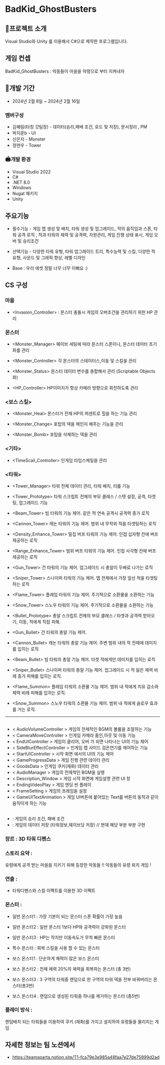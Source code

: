 # BadKid_GhostBusters
 
## 🎉프로젝트 소개
Visual Studio와 Unity 를 이용해서 C#으로 제작한 프로그램입니다.

## 게임 컨셉
BadKid_GhostBusters : 악동들이 마을을 악령으로 부터 지켜내자
<br>


## 📅개발 기간
* 2024년 2월 8일 ~ 2024년 2월 16일

### 멤버구성
* 김혜림(타칭 갓팀장) - 데이터(승리,패배 조건, 로드 및 저장), 문서정리 , PM
* 박지훈b - UI 
* 신은지 - Monster
* 정현우 - Tower


### 🏟️개발 환경
* Visual Studio 2022
* C#
* .NET 8.0
* Windows
* Nugat 패키지
* Unity

## 주요기능
* 필수기능 - 게임 맵 생성 및 배치, 타워 생성 및 업그레이드, 적의 움직임과 스폰, 타워 공격 로직 , 적과 타워의 체력 및 공격력, 자원관리, 게임 진행 상태 표시, 게임 오버 및 승리조건 

* 선택기능 - 
다양한 타워 유형, 타워 업그레이드 트리, 특수능력 및 스킬, 다양한 적 유형, 사운드 및 그래픽 향상, 레벨 디자인

* Base : 우리 에셋 정말 너무 너무 이뻐요 :)
## CS 구성 
  
### 마을 
* <Invasion_Controller> : 몬스터 충돌시 게임의 오버조건을 관리하기 위한 HP 관리

### 몬스터
* <Monster_Manager> 웨이브 세팅에 따라 몬스터 스폰이나, 몬스터 데이터 초기화를 관리
  
* <Monster_Controller> 각 몬스터의 스테이터스,이동 및 스킬을 관리
  
* <Monster_Status> 몬스터 데이터 변수를 총합해서 관리 (Scriptable Objects화)
  
* <HP_Controller> HP이미지가 항상 카메라 방향으로 회전하도록 관리

### <보스 스킬>
* <Monster_Heal> 몬스터가 전체 HP의 퍼센트로 힐을 하는 기능 관리
  
* <Monster_Change> 포탑의 덱을 체인지 해주는 기능을 관리
  
* <Monster_Bomb> 포탑을 삭제하는 덱을 관리
  
### <기타>
* <TimeScail_Controller> 인게임 타임스케일을 관리

### <타워>
* <Tower_Manager> 타워 전체 데이터 관리, 타워 배치, 리롤 기능
* <Tower_Prototype> 타워 스크립트 전체의 부모 클래스 / 스탯 설정, 공격, 타겟팅, 업그레이드 기능
* <Beam_Tower> 빔 타워의 기능 제어. 같은 적 연속 공격시 공격력 증가 로직
* <Cannon_Tower> 캐논 타워의 기능 제어. 범위 내 무작위 적을 타겟팅하는 로직
* <Density_Enhance_Tower> 밀집 버프 타워의 기능 제어. 인접 십자형 칸에 버프 제공하는 로직
* <Range_Enhance_Tower> 범위 버프 타워의 기능 제어. 인접 사각형 칸에 버프 제공하는 로직
* <Gun_Tower> 건 타워의 기능 제어. 업그레이드 시 총알이 두배로 나가는 로직
* <Sniper_Tower> 스나이퍼 타워의 기능 제어. 맵 전체에서 가장 앞선 적을 타겟팅하는 로직
* <Flame_Tower> 플레임 타워의 기능 제어. 주기적으로 소환물을 소환하는 기능
* <Snow_Tower> 스노우 타워의 기능 제어. 주기적으로 소환물을 소환하는 기능

* <Bullet_Prototype> 총알 스크립트 전체의 부모 클래스 / 타겟과 공격력 받아오기, 이동, 적에게 직접 피해.
* <Gun_Bullet> 건 타워의 총알 기능 제어.
* <Cannon_Bullet> 캐논 타워의 총알 기능 제어. 주변 범위 내의 적 전체에 데미지를 입히는 로직
* <Beam_Bullet> 빔 타워의 총알 기능 제어. 타겟 적에게만 데미지를 입히는 로직
* <Sniper_Bullet> 스나이퍼 타워의 총알 기능 제어. 업그레이드 시 적 잃은 체력 비례 증가 피해를 입히는 로직.

* <Flame_Summon> 플레임 타워의 소환물 기능 제어. 범위 내 적에게 치유 감소와 체력 비례 피해를 입히는 로직.
* <Snow_Summon> 스노우 타워의 소환물 기능 제어. 범위 내 적에게 슬로우 효과를 거는 로직.


-----------------------------------------------------------------------------

## <ui>
* < AudioVolumeController > 게임의 전체적인 BGM의 볼륨을 조절하는 기능
* < CameraMoveController > 인게임 카메라 줌인,아웃 및 이동 기능
* < EndUIController > 게임이 클리어, 오버 가 되면 나타나는 UI의 기능 제어
* < SideBlurEffectController > 인게임 맵 사이드 검은연기를 제어하는 기능
* < StartUIController > 시작 화면 에서의 UI의 기능 제어
* < GameProgressData > 게임 진행 관련 데이터 관리
* < GoodsData > 인게임 쿠키(재화) 데이터 관리
* < AudioManager > 게임의 전제척인 BGM을 실행
* < Description_Window > 게임 시작 화면에 게임설명 관련 UI 창
* < EndingVideoPlay > 게임 엔딩 씬 플레이
* < FrameSetting > 게임의 프레임을 설정
* < GameUITextAnimation > 게임 UI버튼에 붙어있는 Text를 버튼의 동작과 같이 움직이게 하는 기능

## <Data>
* <Data> : 게임의 승리 조건, 패배 조건
* <SaveAndLoadManager> : 게임의 데이터 저장 (타워정보,웨이브당 저장) // 현재 해당 부분  부분 구현

### 장르 : 3D 타워 디펜스 

### 스토리 요약 :
유령에게 공격 받는 마을을 지키기 위해 등장한 악동들 !!
악동들의 유령 퇴치 게임 ! 

### 연출 : 
* 타워디펜스와 스킬 이펙트를 이용한 3D 이펙트

### 몬스터 : 
* 일반 몬스터1 : 가장 기본이 되는 몬스터 스폰 확률이 가장 높음
* 일반 몬스터2 : 일반 몬스터 1보다 HP와 공격력이 강화된 몬스터
* 일반 몬스터3 : HP는 작지만 이동속도가 무척 빠른 몬스터

* 특수 몬스터 : 회복 스킬을 사용 할 수 있는 몬스터

* 보스 몬스터1 : 단순하게 체력이 많은 보스 몬스터
* 보스 몬스터2 : 전체 체력 20%의 체력을 회복하는 몬스터 (총 3번)
* 보스 몬스터3 : 3 구역의 타워중 랜덤으로 한 구역의 타워 덱을 전부 바꿔버리는 몬스터(총3번)
* 보스 몬스터4 : 랜덤으로 생성된 타워중 하나를 제거하는 몬스터 (총5번)

### 플레이 방식 :
랜덤배치 되는 타워들을 이용하여 쿠키 (재화)를 가지고 설치하여 유령들을 물리치는 게임

## 자세한  정보는 팀 노션에서 
* https://teamsparta.notion.site/T1-fca79e3e985a48faa7e27de75899d2ad


